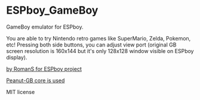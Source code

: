 # ESPboy_GameBoy
GameBoy emulator for ESPboy. 

You are able to try Nintendo retro games like SuperMario, Zelda, Pokemon, etc! 
Pressing both side buttons, you can adjust view port (original GB screen resolution is 160х144 but it's only 128x128 window visible on ESPboy display).

[by RomanS for ESPboy project](https://hackaday.io/project/164830-espboy-games-iot-stem-for-education-fun)

[Peanut-GB core is used](https://github.com/deltabeard/Peanut-GB)

MIT license

